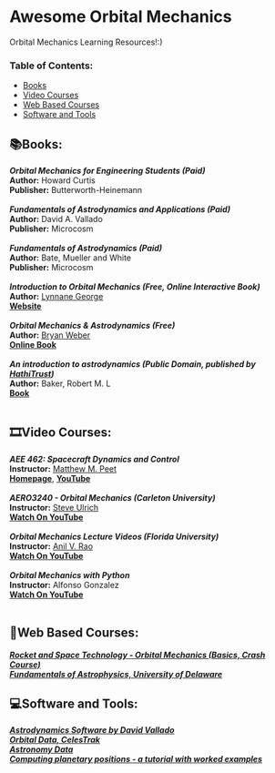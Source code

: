 # Awesome Orbital Mechanics 
Orbital Mechanics Learning Resources!:)

### **Table of Contents:**
* [Books](#booksbooks)
* [Video Courses](#film_stripvideo-courses)
* [Web Based Courses](#open_bookweb-based-courses--)
* [Software and Tools](#computersoftware-and-tools)

## :books:Books:

***Orbital Mechanics for Engineering Students (Paid)***  <br />
**Author:** Howard Curtis <br />
**Publisher:** Butterworth-Heinemann <br />
<br />
***Fundamentals of Astrodynamics and Applications (Paid)***  <br />
**Author:** David A. Vallado <br />
**Publisher:** Microcosm <br />
<br />
***Fundamentals of Astrodynamics (Paid)***  <br />
**Author:** Bate, Mueller and White <br />
**Publisher:** Microcosm <br />
<br />
***Introduction to Orbital Mechanics (Free, Online Interactive Book)***  <br />
**Author:** [Lynnane George](https://eas.uccs.edu/staff/lynnane-george) <br />
[**Website**](https://oer.pressbooks.pub/lynnanegeorge/) <br />
<br />
***Orbital Mechanics & Astrodynamics (Free)***  <br />
**Author:** [Bryan Weber](https://bryanwweber.com/) <br />
[**Online Book**](https://orbital-mechanics.space/) <br />
<br />
***An introduction to astrodynamics (Public Domain, published by [HathiTrust](https://www.hathitrust.org/about))***  <br />
**Author:** 	Baker, Robert M. L <br />
[**Book**](https://catalog.hathitrust.org/Record/001035933) <br />
<br />
## :film_strip:Video Courses: 

***AEE 462: Spacecraft Dynamics and Control*** <br />
**Instructor:** [Matthew M. Peet](https://control.asu.edu/) <br />
[**Homepage**](http://control.asu.edu/MAE462_frame.htm), [**YouTube**](https://youtube.com/playlist?list=PL5ebyVGQORm6IUCJIuXGYj21o91Uyrwc4) <br />
 <br />
***AERO3240 - Orbital Mechanics (Carleton University)*** <br />
**Instructor:** [Steve Ulrich](https://carleton.ca/spacecraft/steve-ulrich/) <br />
[**Watch On YouTube**](https://youtube.com/playlist?list=PLeAC9P53bklf7Jcr4BRxMjSxGr9LzuAx3) <br />
<br />
***Orbital Mechanics Lecture Videos (Florida University)*** <br />
**Instructor:** [Anil V. Rao](https://mae.ufl.edu/people/profiles/anil-rao/) <br />
[**Watch On YouTube**](https://youtube.com/playlist?list=PL8Q_82rLQrf8PtYotsl2Qgtrm2pPTCSYF) <br />
<br />
***Orbital Mechanics with Python*** <br />
**Instructor:** Alfonso Gonzalez <br />
[**Watch On YouTube**](https://youtube.com/playlist?list=PLOIRBaljOV8gn074rWFWYP1dCr2dJqWab) <br />
 <br />
## :open_book:Web Based Courses:  <br />
[***Rocket and Space Technology - Orbital Mechanics (Basics, Crash Course)***](http://www.braeunig.us/space/orbmech.htm) <br />
[***Fundamentals of Astrophysics, University of Delaware***](https://www.bartol.udel.edu/~owocki/phys333/) <br />

## :computer:Software and Tools: 
[***Astrodynamics Software by David Vallado***](https://celestrak.org/software/vallado-sw.php) <br />
[***Orbital Data, CelesTrak***](https://celestrak.org/) <br />
[***Astronomy Data***](https://devstronomy.com/) <br />
[***Computing planetary positions - a tutorial with worked examples***](http://www.stjarnhimlen.se/comp/tutorial.html#5) <br />
